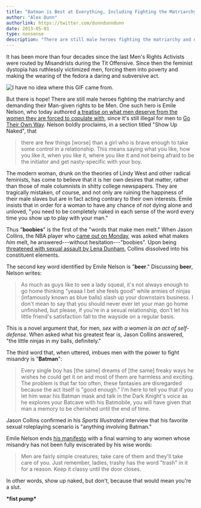 ```yaml
---
title: "Batman is Best at Everything, Including Fighting the Matriarchy"
author: "Alex Dunn"
authorlink: https://twitter.com/dunndunndunn
date: 2013-05-01
type: nonsense
description: "There are still male heroes fighting the matriarchy and demanding their Man-given rights to be Men.  One such hero is Emile Nelson."
---
```


It has been more than four decades since the last Men's Rights
Activists were routed by Misandrists during the Tit Offensive.  Since
then the feminist dystopia has ruthlessly victimized men, forcing them
into poverty and making the wearing of the fedora a daring and
subversive act.

![I have no idea where this GIF came from.](http://i.imgur.com/kMCp0Rs.gif
 "Man puts on fedora, nods slowly.  TEXT: \"EUPHORIC\"")
 
But there is hope!  There are still male heroes fighting the
matriarchy and demanding their Man-given rights to be Men.  One such
hero is Emile Nelson, who today authored
[a treatise on what men deserve from the women they are forced to copulate with](http://dailynexus.com/2013-05-01/boobies-booze-and-batman-3-little-words-that-make-men-melt/
"Boobies, Booze and Batman: 3 Little Words That Make Men Melt"), since
it's still illegal for men to
[Go Their Own Way](http://rationalwiki.org/wiki/Men_Going_Their_Own_Way
"Entry for \"Men Going Their Own Way\" on RationalWiki").  Nelson
boldly proclaims, in a section titled "Show Up Naked", that

> there are few things [worse] than a girl who is brave enough to take
> some control in a relationship.  This means saying what you like,
> how you like it, when you like it, where you like it and not being
> afraid to be the initiator and get nasty-specific with your boy.

The modern woman, drunk on the theories of Lindy West and other
radical feminists, has come to believe that it is her own desires that
matter, rather than those of male columnists in shitty college
newspapers.  They are tragically mistaken, of course, and not only are
ruining the happiness of their male slaves but are in fact acting
contrary to their own interests.  Emile insists that in order for a
woman to have any chance of *not* dying alone and unloved, "you need
to be completely naked in each sense of the word every time you show
up to play with your man."

Thus "**boobies**" is the first of the "words that make men melt."
When Jason Collins, the NBA player who
[came out on Monday](http://sportsillustrated.cnn.com/magazine/news/20130429/jason-collins-gay-nba-player/
"Why NBA center Jason Collins is coming out now"), was asked what
makes *him* melt, he answered---without hesitation---"boobies".  Upon
being
[threatened with sexual assault by Lena Dunham](https://twitter.com/lenadunham/status/329048636094836738
"Tweet by @lenadunham on 30 April 2013"), Collins dissolved into his
constituent elements.

The second key word identified by Emile Nelson is "**beer**."
Discussing **beer**, Nelson writes:

> As much as guys like to see a lady squeal, it's not always enough to
> go home thinking "yeaaa I bet she feels good" while armies of ninjas
> (infamously known as blue balls) slash up your downstairs business.
> I don't mean to say that you should never ever let your man go home
> unfinished, but please, if you're in a sexual relationship, don't
> let his little friend's satisfaction fall to the wayside on a
> regular basis.

This is a novel argument that, for men, *sex with a women is an act of
self-defense*.  When asked what his greatest fear is, Jason Collins
answered, "the little ninjas in my balls, definitely."

The third word that, when uttered, imbues men with the power to fight
misandry is "**Batman**":

> Every single boy has [the same] dreams of [the same] freaky ways he
> wishes he could get it on and most of them are harmless and
> exciting.  The problem is that far too often, these fantasies are
> disregarded because the act itself is "good enough."  I'm here to
> tell you that if you let him wear his Batman mask and talk in the
> Dark Knight's voice as he explores your Batcave with his Batmobile,
> you will have given that man a memory to be cherished until the end
> of time.

Jason Collins confirmed in his *Sports Illustrated* interview that his
favorite sexual roleplaying scenario is "anything involving Batman."

Emile Nelson ends
[his manifesto](http://dailynexus.com/2013-05-01/boobies-booze-and-batman-3-little-words-that-make-men-melt/
"Boobies, Booze and Batman: 3 Little Words That Make Men Melt") with a
final warning to any women whose misandry has not been fully
eviscerated by his wise words:

> Men are fairly simple creatures; take care of them and they'll take
> care of you.  Just remember, ladies, trashy has the word "trash" in
> it for a reason.  Keep it classy until the door closes.

In other words, show up naked, but don't, because that would mean
you're a slut.

**\*fist pump\***
